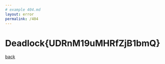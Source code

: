```yaml
---
# example 404.md
layout: error
permalink: /404
---
```



# Deadlock{UDRnM19uMHRfZjB1bmQ}

[back](/)
